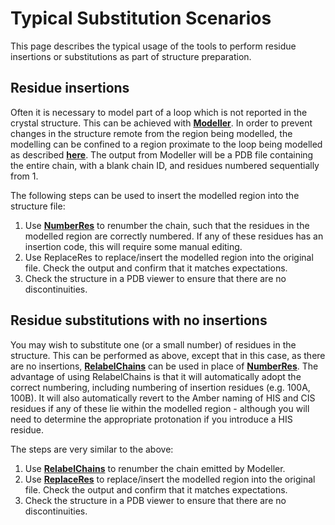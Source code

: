 # Typical Substitution Scenarios

This page describes the typical usage of the tools to perform residue insertions or substitutions as part of structure preparation.

## Residue insertions

Often it is necessary to model part of a loop which is not reported in the crystal structure. This can be achieved with [**Modeller**](https://salilab.org/modeller/). In order to prevent changes in the structure remote from the region being modelled, the modelling can be confined to a region proximate to the loop being modelled as described [**here**](https://salilab.org/modeller/manual/node23.html). The output from Modeller will be a PDB file containing the entire chain, with a blank chain ID, and residues numbered sequentially from 1.

The following steps can be used to insert the modelled region into the structure file:

1. Use [**NumberRes**](docs/PrepTools.md/numberres) to renumber the chain, such that the residues in the modelled region are correctly numbered. If any of these residues has an insertion code, this will require some manual editing.
2. Use ReplaceRes to replace/insert the modelled region into the original file. Check the output and confirm that it matches expectations.
3. Check the structure in a PDB viewer to ensure that there are no discontinuities.

## Residue substitutions with no insertions

You may wish to substitute one (or a small number) of residues in the structure. This can be performed as above, except that in this case, as there are no insertions, [**RelabelChains**](docs/PrepTools.md/relabelchains) can be used in place of [**NumberRes**](docs/PrepTools.md/numberres). The advantage of using RelabelChains is that it will automatically adopt the correct numbering, including numbering of insertion residues (e.g. 100A, 100B). It will also automatically revert to the Amber naming of HIS and CIS residues if any of these lie within the modelled region - although you will need to determine the appropriate protonation if you introduce a HIS residue.

The steps are very similar to the above:

1. Use [**RelabelChains**](docs/PrepTools.md/relabelchains) to renumber the chain emitted by Modeller.
2. Use [**ReplaceRes**](docs/PrepTools.md/replaceres) to replace/insert the modelled region into the original file. Check the output and confirm that it matches expectations.
3. Check the structure in a PDB viewer to ensure that there are no discontinuities.
 



